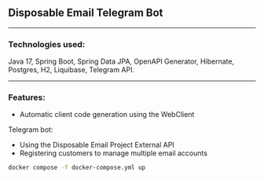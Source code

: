 ## Disposable Email Telegram Bot

___
### Technologies used:
Java 17, Spring Boot, Spring Data JPA, OpenAPI Generator,  Hibernate, Postgres, H2, Liquibase, Telegram API.

___
### Features:
- Automatic client code generation using the WebClient

Telegram bot:
- Using the Disposable Email Project External API
- Registering customers to manage multiple email accounts

```bash
docker compose -f docker-compose.yml up
```
